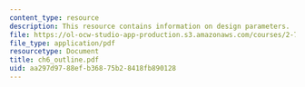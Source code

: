 ```yaml
---
content_type: resource
description: This resource contains information on design parameters.
file: https://ol-ocw-studio-app-production.s3.amazonaws.com/courses/2-782j-design-of-medical-devices-and-implants-spring-2006/aa297d9788efb36875b28418fb890128_ch6_outline.pdf
file_type: application/pdf
resourcetype: Document
title: ch6_outline.pdf
uid: aa297d97-88ef-b368-75b2-8418fb890128
---
```


